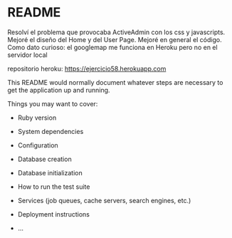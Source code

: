# README

Resolví el problema que provocaba ActiveAdmin con los css y javascripts. Mejoré el diseño del Home y del User Page. Mejoré en general el código. Como dato curioso: el googlemap me funciona en Heroku pero no en el servidor local

repositorio heroku: https://ejercicio58.herokuapp.com

This README would normally document whatever steps are necessary to get the
application up and running.

Things you may want to cover:

* Ruby version

* System dependencies

* Configuration

* Database creation

* Database initialization

* How to run the test suite

* Services (job queues, cache servers, search engines, etc.)

* Deployment instructions

* ...
